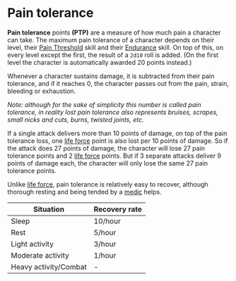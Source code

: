 # Pain tolerance

**Pain tolerance** points **(PTP)** are a measure of how much pain a character can take. The maximum pain tolerance of a character depends on their level, their [Pain Threshold](skill:pain_threshold) skill and their [Endurance](skill:endurance) skill. On top of this, on every level except the first, the result of a `2d10` roll is added. (On the first level the character is automatically awarded 20 points instead.)

Whenever a character sustains damage, it is subtracted from their pain tolerance, and if it reaches 0, the character passes out from the pain, strain, bleeding or exhaustion.

*Note: although for the sake of simplicity this number is called pain tolerance, in reality lost pain tolerance also represents bruises, scrapes, small nicks and cuts, burns, twisted joints, etc.*

If a single attack delivers more than 10 points of damage, on top of the pain tolerance loss, one [life force](character:ep) point is also lost per 10 points of damage. So if the attack does 27 points of damage, the character will lose 27 pain tolerance points and 2 [life force](character:ep) points. But if 3 separate attacks deliver 9 points of damage each, the character will only lose the same 27 pain tolerance points.

Unlike [life force](character:ep), pain tolerance is relatively easy to recover, although thorough resting and being tended by a [medic](skill:medicine) helps.

|Situation|Recovery rate|
|---------|-------------|
|Sleep    | 10/hour     |
|Rest     | 5/hour      |
|Light activity | 3/hour|
|Moderate activity | 1/hour |
|Heavy activity/Combat | - |



